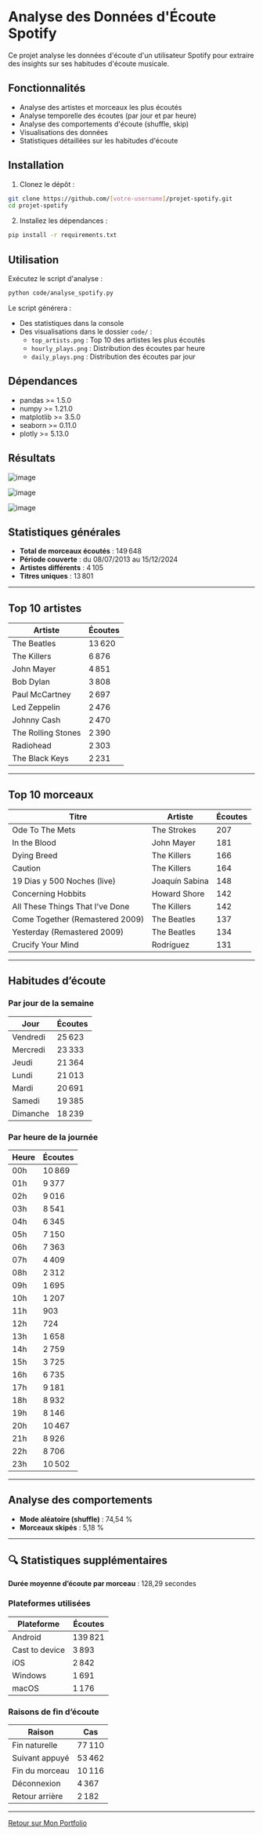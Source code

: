 # Analyse des Données d'Écoute Spotify

Ce projet analyse les données d'écoute d'un utilisateur Spotify pour extraire des insights sur ses habitudes d'écoute musicale.

## Fonctionnalités

- Analyse des artistes et morceaux les plus écoutés
- Analyse temporelle des écoutes (par jour et par heure)
- Analyse des comportements d'écoute (shuffle, skip)
- Visualisations des données
- Statistiques détaillées sur les habitudes d'écoute

## Installation

1. Clonez le dépôt :
```bash
git clone https://github.com/[votre-username]/projet-spotify.git
cd projet-spotify
```

2. Installez les dépendances :
```bash
pip install -r requirements.txt
```

## Utilisation

Exécutez le script d'analyse :
```bash
python code/analyse_spotify.py
```

Le script générera :
- Des statistiques dans la console
- Des visualisations dans le dossier `code/` :
  - `top_artists.png` : Top 10 des artistes les plus écoutés
  - `hourly_plays.png` : Distribution des écoutes par heure
  - `daily_plays.png` : Distribution des écoutes par jour

## Dépendances

- pandas >= 1.5.0
- numpy >= 1.21.0
- matplotlib >= 3.5.0
- seaborn >= 0.11.0
- plotly >= 5.13.0

## Résultats 

![image](https://github.com/user-attachments/assets/5e955e6c-6f3f-41ca-a3b5-694f75b4b976)

![image](https://github.com/user-attachments/assets/fd15638b-21ec-45ef-a9f1-b1dc5281f5ff)

![image](https://github.com/user-attachments/assets/e0158dec-0d6a-4eec-8906-f7dafb57c6c8)

## Statistiques générales

- **Total de morceaux écoutés** : 149 648  
- **Période couverte** : du 08/07/2013 au 15/12/2024  
- **Artistes différents** : 4 105  
- **Titres uniques** : 13 801  

---

## Top 10 artistes

| Artiste             | Écoutes |
|---------------------|---------|
| The Beatles         | 13 620  |
| The Killers         | 6 876   |
| John Mayer          | 4 851   |
| Bob Dylan           | 3 808   |
| Paul McCartney      | 2 697   |
| Led Zeppelin        | 2 476   |
| Johnny Cash         | 2 470   |
| The Rolling Stones  | 2 390   |
| Radiohead           | 2 303   |
| The Black Keys      | 2 231   |

---

## Top 10 morceaux

| Titre                                 | Artiste           | Écoutes |
|---------------------------------------|-------------------|---------|
| Ode To The Mets                       | The Strokes       | 207     |
| In the Blood                          | John Mayer        | 181     |
| Dying Breed                           | The Killers       | 166     |
| Caution                               | The Killers       | 164     |
| 19 Dias y 500 Noches (live)           | Joaquín Sabina    | 148     |
| Concerning Hobbits                    | Howard Shore      | 142     |
| All These Things That I've Done       | The Killers       | 142     |
| Come Together (Remastered 2009)       | The Beatles       | 137     |
| Yesterday (Remastered 2009)           | The Beatles       | 134     |
| Crucify Your Mind                     | Rodríguez         | 131     |

---

## Habitudes d’écoute

### Par jour de la semaine

| Jour       | Écoutes |
|------------|---------|
| Vendredi   | 25 623  |
| Mercredi   | 23 333  |
| Jeudi      | 21 364  |
| Lundi      | 21 013  |
| Mardi      | 20 691  |
| Samedi     | 19 385  |
| Dimanche   | 18 239  |

### Par heure de la journée

| Heure | Écoutes |
|-------|---------|
| 00h   | 10 869  |
| 01h   | 9 377   |
| 02h   | 9 016   |
| 03h   | 8 541   |
| 04h   | 6 345   |
| 05h   | 7 150   |
| 06h   | 7 363   |
| 07h   | 4 409   |
| 08h   | 2 312   |
| 09h   | 1 695   |
| 10h   | 1 207   |
| 11h   | 903     |
| 12h   | 724     |
| 13h   | 1 658   |
| 14h   | 2 759   |
| 15h   | 3 725   |
| 16h   | 6 735   |
| 17h   | 9 181   |
| 18h   | 8 932   |
| 19h   | 8 146   |
| 20h   | 10 467  |
| 21h   | 8 926   |
| 22h   | 8 706   |
| 23h   | 10 502  |

---

## Analyse des comportements

- **Mode aléatoire (shuffle)** : 74,54 %  
- **Morceaux skipés** : 5,18 %  

---

## 🔍 Statistiques supplémentaires

**Durée moyenne d’écoute par morceau** : 128,29 secondes  

### Plateformes utilisées

| Plateforme       | Écoutes |
|------------------|---------|
| Android          | 139 821 |
| Cast to device   | 3 893   |
| iOS              | 2 842   |
| Windows          | 1 691   |
| macOS            | 1 176   |

### Raisons de fin d’écoute

| Raison            | Cas     |
|-------------------|---------|
| Fin naturelle     | 77 110  |
| Suivant appuyé    | 53 462  |
| Fin du morceau    | 10 116  |
| Déconnexion       | 4 367   |
| Retour arrière    | 2 182   |

---

[Retour sur Mon Portfolio](https://github.com/augu-gif/mon-portfolio-data-analyst/blob/main/README.md)
